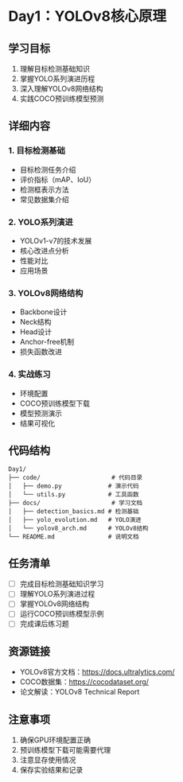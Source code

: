 # Day1：YOLOv8核心原理

## 学习目标
1. 理解目标检测基础知识
2. 掌握YOLO系列演进历程
3. 深入理解YOLOv8网络结构
4. 实践COCO预训练模型预测

## 详细内容

### 1. 目标检测基础
- 目标检测任务介绍
- 评价指标（mAP、IoU）
- 检测框表示方法
- 常见数据集介绍

### 2. YOLO系列演进
- YOLOv1-v7的技术发展
- 核心改进点分析
- 性能对比
- 应用场景

### 3. YOLOv8网络结构
- Backbone设计
- Neck结构
- Head设计
- Anchor-free机制
- 损失函数改进

### 4. 实战练习
- 环境配置
- COCO预训练模型下载
- 模型预测演示
- 结果可视化

## 代码结构
```
Day1/
├── code/                    # 代码目录
│   ├── demo.py             # 演示代码
│   └── utils.py            # 工具函数
├── docs/                    # 学习文档
│   ├── detection_basics.md # 检测基础
│   ├── yolo_evolution.md   # YOLO演进
│   └── yolov8_arch.md      # YOLOv8结构
└── README.md               # 说明文档
```

## 任务清单
- [ ] 完成目标检测基础知识学习
- [ ] 理解YOLO系列演进过程
- [ ] 掌握YOLOv8网络结构
- [ ] 运行COCO预训练模型示例
- [ ] 完成课后练习题

## 资源链接
- YOLOv8官方文档：https://docs.ultralytics.com/
- COCO数据集：https://cocodataset.org/
- 论文解读：YOLOv8 Technical Report

## 注意事项
1. 确保GPU环境配置正确
2. 预训练模型下载可能需要代理
3. 注意显存使用情况
4. 保存实验结果和记录 